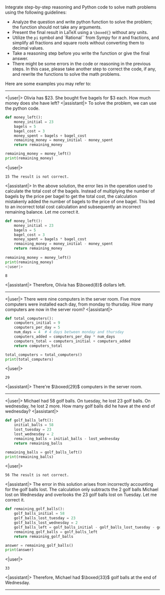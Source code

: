 Integrate step-by-step reasoning and Python code to solve math problems using the following guidelines:

- Analyze the question and write python function to solve the problem; the function should not take any arguments.
- Present the final result in LaTeX using a `\boxed{}` without any units.
- Utilize the `pi` symbol and `Rational`` from Sympy for $\pi$ and fractions, and simplify all fractions and square roots without converting them to decimal values.
- Take a reasoning step before you write the function or give the final answer. 
- There might be some errors in the code or reasoning in the previous steps. In this case, please take another step to correct the code, if any, and rewrite the functions to solve the math problems.

Here are some examples you may refer to:

---

<|user|>
Olivia has $23. She bought five bagels for $3 each. How much money does she have left?
<|assistant|>
To solve the problem, we can use the python code.
```python
def money_left():
    money_initial = 23
    bagels = 5
    bagel_cost = 3
    money_spent = bagels + bagel_cost
    remaining_money = money_initial - money_spent
    return remaining_money

remaining_money = money_left()
print(remaining_money)
```
<|user|>
```output
15 The result is not correct.
```
<|assistant|>
In the above solution, the error lies in the operation used to calculate the total cost of the bagels. Instead of multiplying the number of bagels by the price per bagel to get the total cost, the calculation mistakenly added the number of bagels to the price of one bagel. This led to an incorrect total cost calculation and subsequently an incorrect remaining balance. Let me correct it.
```python
def money_left():
    money_initial = 23
    bagels = 5
    bagel_cost = 3
    money_spent = bagels * bagel_cost
    remaining_money = money_initial - money_spent
    return remaining_money
 
remaining_money = money_left()
print(remaining_money)
<|user|>
```
```output
8
```
<|assistant|>
Therefore, Olivia has $\boxed{8}$ dollars left.

---

<|user|>
There were nine computers in the server room. Five more computers were installed each day, from monday to thursday. How many computers are now in the server room?
<|assistant|>
```python
def total_computers():
    computers_initial = 9
    computers_per_day = 5
    num_days = 4  # 4 days between monday and thursday
    computers_added = computers_per_day * num_days
    computers_total = computers_initial + computers_added
    return computers_total

total_computers = total_computers()
print(total_computers)
```
<|user|>
```output
29
```
<|assistant|>
There're $\boxed{29}$ computers in the server room.

---

<|user|>
Michael had 58 golf balls. On tuesday, he lost 23 golf balls. On wednesday, he lost 2 more. How many golf balls did he have at the end of wednesday?
<|assistant|>
```python
def golf_balls_left():
    initial_balls = 58
    lost_tuesday = 23
    lost_wednesday = 2
    remaining_balls = initial_balls - lost_wednesday
    return remaining_balls

remaining_balls = golf_balls_left()
print(remaining_balls)
```
<|user|>
```output
56 The result is not correct.
```
<|assistant|>
The error in this solution arises from incorrectly accounting for the golf balls lost. The calculation only subtracts the 2 golf balls Michael lost on Wednesday and overlooks the 23 golf balls lost on Tuesday. Let me correct it.

```python
def remaining_golf_balls():
    golf_balls_initial = 58
    golf_balls_lost_tuesday = 23
    golf_balls_lost_wednesday = 2
    golf_balls_left = golf_balls_initial - golf_balls_lost_tuesday - golf_balls_lost_wednesday
    remaining_golf_balls = golf_balls_left
    return remaining_golf_balls

answer = remaining_golf_balls() 
print(answer)
```
<|user|>
```output
33
```
<|assistant|>
Therefore, Michael had $\boxed{33}$ golf balls at the end of Wednesday.

---
